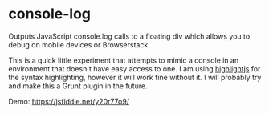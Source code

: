 # console-log
Outputs JavaScript console.log calls to a floating div which allows you to debug on mobile devices or Browserstack.

This is a quick little experiment that attempts to mimic a console in an environment that doesn't have easy access to one. I am using [highlightjs](highlightjs.org) for the syntax highlighting, however it will work fine without it. I will probably try and make this a Grunt plugin in the future.

Demo: https://jsfiddle.net/y20r77o9/
